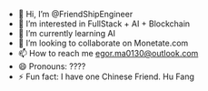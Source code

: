 - 👋 Hi, I’m @FriendShipEngineer
- 👀 I’m interested in FullStack + AI + Blockchain
- 🌱 I’m currently learning AI
- 💞️ I’m looking to collaborate on Monetate.com
- 📫 How to reach me egor.ma0130@outlook.com
- 😄 Pronouns: ????
- ⚡ Fun fact: I have one Chinese Friend. Hu Fang
